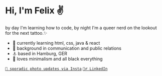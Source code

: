 # Hi, I'm Felix ✌️

by day I'm learning how to code, by night I'm a queer nerd on the lookout for the next tattoo.✨

- 🌱 currently learning html, css, java & react
- 📰 background in communication and public relations
- ⚓️ based in Hamburg, GER
- 🖤 loves minimalism and all black everything

[`📸 sporadic photo updates via Insta`](https://www.instagram.com/rythinks/)
[`💁‍♂️ LinkedIn`](https://www.linkedin.com/in/felix-sadowski-5b92161a2/)
